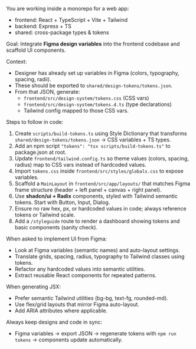 You are working inside a monorepo for a web app:
- frontend: React + TypeScript + Vite + Tailwind
- backend: Express + TS
- shared: cross-package types & tokens

Goal: Integrate **Figma design variables** into the frontend codebase and scaffold UI components.

Context:
- Designer has already set up variables in Figma (colors, typography, spacing, radii).
- These should be exported to `shared/design-tokens/tokens.json`.
- From that JSON, generate:
  - `frontend/src/design-system/tokens.css` (CSS vars)
  - `frontend/src/design-system/tokens.d.ts` (type declarations)
  - Tailwind config mapped to those CSS vars.

Steps to follow in code:
1. Create `scripts/build-tokens.ts` using Style Dictionary that transforms `shared/design-tokens/tokens.json` → CSS variables + TS types.
2. Add an npm script `"tokens": "tsx scripts/build-tokens.ts"` to package.json at root.
3. Update `frontend/tailwind.config.ts` so theme values (colors, spacing, radius) map to CSS vars instead of hardcoded values.
4. Import `tokens.css` inside `frontend/src/styles/globals.css` to expose variables.
5. Scaffold a `MainLayout` in `frontend/src/app/layouts/` that matches Figma frame structure (header + left panel + canvas + right panel).
6. Use **shadcn/ui + Radix** components, styled with Tailwind semantic tokens. Start with Button, Input, Dialog.
7. Ensure no raw hex, px, or hardcoded values in code; always reference tokens or Tailwind scale.
8. Add a `/styleguide` route to render a dashboard showing tokens and basic components (sanity check).

When asked to implement UI from Figma:
- Look at Figma variables (semantic names) and auto-layout settings.
- Translate grids, spacing, radius, typography to Tailwind classes using tokens.
- Refactor any hardcoded values into semantic utilities.
- Extract reusable React components for repeated patterns.

When generating JSX:
- Prefer semantic Tailwind utilities (bg-bg, text-fg, rounded-md).
- Use flex/grid layouts that mirror Figma auto-layout.
- Add ARIA attributes where applicable.

Always keep designs and code in sync:
- Figma variables → export JSON → regenerate tokens with `npm run tokens` → components update automatically.

